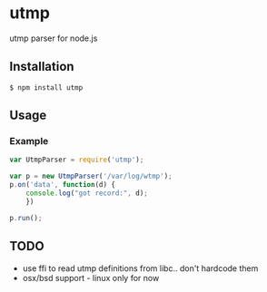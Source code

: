 # utmp 

utmp parser for node.js

## Installation

```
$ npm install utmp 
 ```

## Usage

### Example

```js
var UtmpParser = require('utmp');

var p = new UtmpParser('/var/log/wtmp');
p.on('data', function(d) {
    console.log("got record:", d);
    })

p.run();

```

## TODO

* use ffi to read utmp definitions from libc.. don't hardcode them
* osx/bsd support - linux only for now
